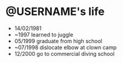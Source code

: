 @USERNAME's life
===============

- 14/02/1981
- ~1997 learned to juggle
- 05/1999 graduate from high school
- ~07/1998 dislocate elbow at clown camp
- 12/2000 go to commercial diving school
